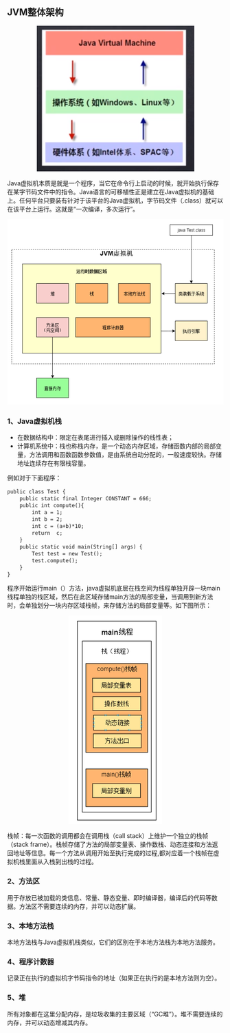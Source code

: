 ## JVM整体架构

<div align="center">

![title](https://raw.githubusercontent.com/XQLong/Image-Hosting/master/gitnote/2019/08/06/1565058630843-1565058630847.png)

</div>

Java虚拟机本质是就是一个程序，当它在命令行上启动的时候，就开始执行保存在某字节码文件中的指令。Java语言的可移植性正是建立在Java虚拟机的基础上。任何平台只要装有针对于该平台的Java虚拟机，字节码文件（.class）就可以在该平台上运行。这就是“一次编译，多次运行”。

<div align="center">

![title](https://raw.githubusercontent.com/XQLong/Image-Hosting/master/gitnote/2019/08/06/1565059831048-1565059831224.png)

</div>

### 1、Java虚拟机栈

- 在数据结构中：限定在表尾进行插入或删除操作的线性表；
- 计算机系统中：栈也称栈内存，是一个动态内存区域，存储函数内部的局部变量，方法调用和函数函数参数值，是由系统自动分配的，一般速度较快。存储地址连续存在有限栈容量。

例如对于下面程序：

```
public class Test {
    public static final Integer CONSTANT = 666;
    public int compute(){
        int a = 1;
        int b = 2;
        int c = (a+b)*10;
        return  c;
    }
    public static void main(String[] args) {
        Test test = new Test();
        test.compute();
    }
}
```
程序开始运行main（）方法，java虚拟机底层在栈空间为线程单独开辟一块main线程单独的栈区域，然后在此区域存储main方法的局部变量，当调用到新方法时，会单独划分一块内存区域栈帧，来存储方法的局部变量等。如下图所示：

<div align="center">

![title](https://raw.githubusercontent.com/XQLong/Image-Hosting/master/gitnote/2019/08/06/1565073728856-1565073728869.png)

</div>

栈帧：每一次函数的调用都会在调用栈（call stack）上维护一个独立的栈帧（stack frame）。栈帧存储了方法的局部变量表、操作数栈、动态连接和方法返回地址等信息。每一个方法从调用开始至执行完成的过程,都对应着一个栈帧在虚拟机栈里面从入栈到出栈的过程。



### 2、方法区

用于存放已被加载的类信息、常量、静态变量、即时编译器，编译后的代码等数据。方法区不需要连续的内存，并可以动态扩展。

### 3、本地方法栈

本地方法栈与Java虚拟机栈类似，它们的区别在于本地方法栈为本地方法服务。

### 4、程序计数器

记录正在执行的虚拟机字节码指令的地址（如果正在执行的是本地方法则为空）。

### 5、堆

所有对象都在这里分配内存，是垃圾收集的主要区域（“GC堆”）。堆不需要连续的内存，并可以动态增减其内存。